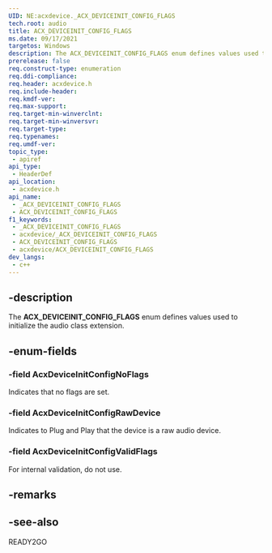 ```yaml
---
UID: NE:acxdevice._ACX_DEVICEINIT_CONFIG_FLAGS
tech.root: audio
title: ACX_DEVICEINIT_CONFIG_FLAGS
ms.date: 09/17/2021
targetos: Windows
description: The ACX_DEVICEINIT_CONFIG_FLAGS enum defines values used to initialize the audio class extension.
prerelease: false
req.construct-type: enumeration
req.ddi-compliance: 
req.header: acxdevice.h
req.include-header: 
req.kmdf-ver: 
req.max-support: 
req.target-min-winverclnt: 
req.target-min-winversvr: 
req.target-type: 
req.typenames: 
req.umdf-ver: 
topic_type:
 - apiref
api_type:
 - HeaderDef
api_location:
 - acxdevice.h
api_name:
 - _ACX_DEVICEINIT_CONFIG_FLAGS
 - ACX_DEVICEINIT_CONFIG_FLAGS
f1_keywords:
 - _ACX_DEVICEINIT_CONFIG_FLAGS
 - acxdevice/_ACX_DEVICEINIT_CONFIG_FLAGS
 - ACX_DEVICEINIT_CONFIG_FLAGS
 - acxdevice/ACX_DEVICEINIT_CONFIG_FLAGS
dev_langs:
 - c++
---
```


## -description

The **ACX_DEVICEINIT_CONFIG_FLAGS** enum defines values used to initialize the audio class extension.

## -enum-fields

### -field AcxDeviceInitConfigNoFlags

Indicates that no flags are set.

### -field AcxDeviceInitConfigRawDevice

Indicates to Plug and Play that the device is a raw audio device.

### -field AcxDeviceInitConfigValidFlags

For internal validation, do not use.

## -remarks

## -see-also

READY2GO